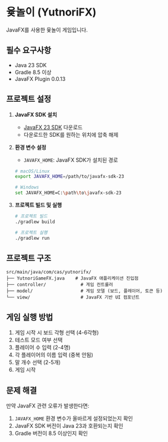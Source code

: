 # 윷놀이 (YutnoriFX)

JavaFX를 사용한 윷놀이 게임입니다.

## 필수 요구사항

- Java 23 SDK
- Gradle 8.5 이상
- JavaFX Plugin 0.0.13

## 프로젝트 설정

1. **JavaFX SDK 설치**
   - [JavaFX 23 SDK](https://gluonhq.com/products/javafx/) 다운로드
   - 다운로드한 SDK를 원하는 위치에 압축 해제

2. **환경 변수 설정**
   - `JAVAFX_HOME`: JavaFX SDK가 설치된 경로
   ```bash
   # macOS/Linux
   export JAVAFX_HOME=/path/to/javafx-sdk-23
   
   # Windows
   set JAVAFX_HOME=C:\path\to\javafx-sdk-23
   ```

3. **프로젝트 빌드 및 실행**
   ```bash
   # 프로젝트 빌드
   ./gradlew build
   
   # 프로젝트 실행
   ./gradlew run
   ```

## 프로젝트 구조

```
src/main/java/com/cas/yutnorifx/
├── YutnoriGameFX.java    # JavaFX 애플리케이션 진입점
├── controller/             # 게임 컨트롤러
├── model/                  # 게임 모델 (보드, 플레이어, 토큰 등)
└── view/                   # JavaFX 기반 UI 컴포넌트
```

## 게임 실행 방법

1. 게임 시작 시 보드 각형 선택 (4-6각형)
2. 테스트 모드 여부 선택
3. 플레이어 수 입력 (2-4명)
4. 각 플레이어의 이름 입력 (중복 안됨)
5. 말 개수 선택 (2-5개)
6. 게임 시작

## 문제 해결

만약 JavaFX 관련 오류가 발생한다면:
1. `JAVAFX_HOME` 환경 변수가 올바르게 설정되었는지 확인
2. JavaFX SDK 버전이 Java 23과 호환되는지 확인
3. Gradle 버전이 8.5 이상인지 확인
